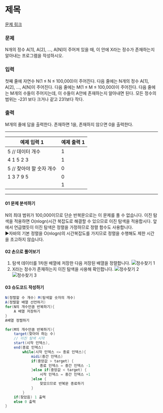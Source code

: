 # 제목

[문제 링크](https://www.acmicpc.net/problem/1920)

### 문제
N개의 정수 A[1], A[2], …, A[N]이 주어져 있을 때, 이 안에 X라는 정수가 존재하는지 알아내는 프로그램을 작성하시오.

### 입력
첫째 줄에 자연수 N(1 ≤ N ≤ 100,000)이 주어진다. 다음 줄에는 N개의 정수 A[1], A[2], …, A[N]이 주어진다. 다음 줄에는 M(1 ≤ M ≤ 100,000)이 주어진다. 다음 줄에는 M개의 수들이 주어지는데, 이 수들이 A안에 존재하는지 알아내면 된다. 모든 정수의 범위는 -231 보다 크거나 같고 231보다 작다.

### 출력
M개의 줄에 답을 출력한다. 존재하면 1을, 존재하지 않으면 0을 출력한다.

***

<table class="table">
        <thead><tr>
<th>예제 입력 1</th>
<th>예제 출력 1</th>
</tr>
</thead>
        <tbody><tr>
<td>5  // 데이터 개수    </td>
<td>1     </td>
</tr>
<tr>
<td>4 1 5 2 3     </td>
<td>1     </td>
</tr>
<tr>
<td>5  // 찾아야 할 숫자 개수     </td>
<td>0   </td>
</tr>
<tr>
<td>1 3 7 9 5       </td>
<td>0     </td>
</tr>
<tr>
<td>     </td>
<td>1     </td>
</tr>
</tbody>
      </table>

___

#### 01 문제 분석하기
N의 최대 범위가 100,000이므로 단순 반복문으로는 이 문제를 풀 수 없습니다. 이진 탐색을 적용하면 O(nlogn)시간 복잡도로 해결할 수 있으므로 이진 탐색을 적용합시다. 앞에서 언급했듯이 이진 탐색은 정렬을 가정하므로 정렬 함수도 사용합니다.  
▶자바의 기본 정렬을 O(nlogn)의 시간복잡도를 가지므로 정렬을 수행해도 제한 시간을 초고하지 않습니다.


#### 02 손으로 풀어보기
1. 탐색 데이터를 1차원 배열에 저장한 다음 저장된 배열을 정렬합니다.
   ![정수찾기 1](https://github.com/leesulgi66/Algorithm/assets/107823688/90fafea8-1848-4787-be6a-8865299bf498)
2. X라는 정수가 존재하는지 이진 탐색을 사용해 확인합니다.
   ![정수찾기 2](https://github.com/leesulgi66/Algorithm/assets/107823688/c273a5a8-440e-40ed-a3d3-8061506e5708)
   ![정수찾기 3](https://github.com/leesulgi66/Algorithm/assets/107823688/baa4f5cb-9be7-44f0-88e9-7f0ece740f81)

#### 03 슈도코드 작성하기
```java
N(정렬할 수 개수) M(탐색할 숫자의 개수)
A(정렬할 배열 선언하기)
for(N의 개수만큼 반복하기){
    A 배열 저장하기
}
A배열 정렬하기
        
for(M의 개수만큼 반복하기){
    target(찾아야 하는 수)
    // 이진 탐색 시작
    start(시작 인덱스),
    end(종료 인덱스)
        while(시작 인덱스 <= 종료 인덱스){
            midi(중간 인덱스)
            if(중앙값 > target) {
                종료 인덱스 = 중간 인덱스 -1
            }else if(중앙값 < target) {
                시작 인덱스 = 중간 인덱스 +1
            }else {
                찾았으므로 반복문 종료하기
            }
        }
    if(찾았음) 1 출력
    else 0 출력
}
```
